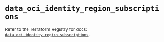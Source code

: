 # `data_oci_identity_region_subscriptions`

Refer to the Terraform Registry for docs: [`data_oci_identity_region_subscriptions`](https://registry.terraform.io/providers/oracle/oci/6.18.0/docs/data-sources/identity_region_subscriptions).
